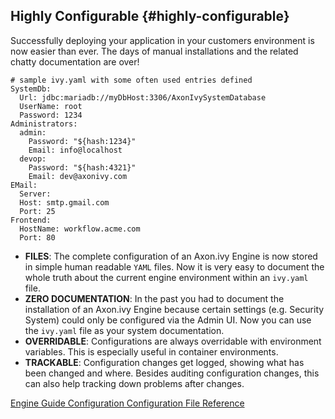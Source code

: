 ## Highly Configurable {#highly-configurable}

Successfully deploying your application in your customers environment is now easier than ever. The days of manual installations and the related chatty documentation are over!

	# sample ivy.yaml with some often used entries defined
	SystemDb:
	  Url: jdbc:mariadb://myDbHost:3306/AxonIvySystemDatabase
	  UserName: root
	  Password: 1234
	Administrators:
	  admin:
	    Password: "${hash:1234}"
	    Email: info@localhost
	  devop:
	    Password: "${hash:4321}"
	    Email: dev@axonivy.com
	EMail:
	  Server:
	  Host: smtp.gmail.com
	  Port: 25
	Frontend:
	  HostName: workflow.acme.com
	  Port: 80

 * __FILES__: The complete configuration of an Axon.ivy Engine is now stored in simple human readable `YAML` files. Now it is very easy to document the whole truth about the current engine environment within an `ivy.yaml` file. 
 * __ZERO DOCUMENTATION__: In the past you had to document the installation of an Axon.ivy Engine because certain settings (e.g. Security System) could only be configured via the Admin UI. Now you can use the `ivy.yaml` file as your system documentation.
 * __OVERRIDABLE__: Configurations are always overridable with environment variables. This is especially useful in container environments.
 * __TRACKABLE__: Configuration changes get logged, showing what has been changed and where. Besides auditing configuration changes, this can also help tracking down problems after changes.

<div class="short-links">
	<a href="${docBaseUrl}/engine-guide/configuration/" target="_blank" rel="noopener noreferrer">
	  <i class="si si-book"></i> Engine Guide Configuration
	</a>
	<a href="${docBaseUrl}/engine-guide/configuration/file-reference.html" target="_blank" rel="noopener noreferrer">
	  <i class="si si-book"></i> Configuration File Reference
	</a>
</div>
